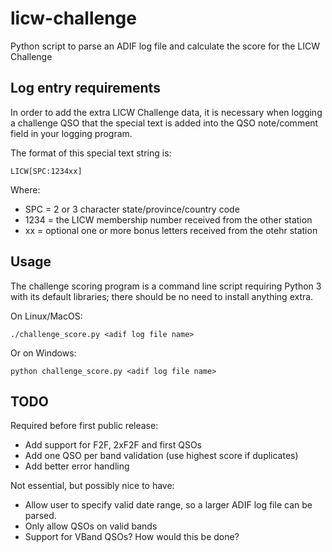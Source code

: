 # licw-challenge
Python script to parse an ADIF log file and calculate the score for the LICW Challenge

## Log entry requirements

In order to add the extra LICW Challenge data, it is necessary when logging a challenge QSO
that the special text is added into the QSO note/comment field in your logging program.

The format of this special text string is:

```
LICW[SPC:1234xx]
```

Where:

* SPC = 2 or 3 character state/province/country code
* 1234 = the LICW membership number received from the other station
* xx = optional one or more bonus letters received from the otehr station

## Usage

The challenge scoring program is a command line script requiring Python 3 with its 
default libraries; there should be no need to install anything extra.

On Linux/MacOS:

```
./challenge_score.py <adif log file name>
```

Or on Windows:

```
python challenge_score.py <adif log file name>
```

## TODO

Required before first public release:

* Add support for F2F, 2xF2F and first QSOs
* Add one QSO per band validation (use highest score if duplicates)
* Add better error handling

Not essential, but possibly nice to have:

* Allow user to specify valid date range, so a larger ADIF log file can be parsed.
* Only allow QSOs on valid bands
* Support for VBand QSOs? How would this be done?

